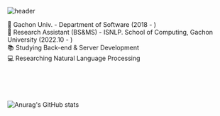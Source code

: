 ![header](https://capsule-render.vercel.app/api?type=waving&color=auto&height=300&section=header&text=RyuSangYEON&fontSize=70)


🏫 Gachon Univ. - Department of Software (2018 - )  
🔬 Research Assistant (BS&MS) - ISNLP. School of Computing, Gachon University (2022.10 - )  
📚 Studying Back-end & Server Development  
💻 Researching Natural Language Processing  

  
<br/><br/><br/><br/>
![Anurag's GitHub stats](https://github-readme-stats.vercel.app/api?username=YEonleo&show_icons=true&theme=radical)
